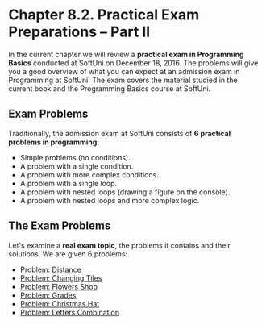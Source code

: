 # Chapter 8.2. Practical Exam Preparations – Part II

In the current chapter we will review a **practical exam in Programming Basics** conducted at SoftUni on December 18, 2016. The problems will give you a good overview of what you can expect at an admission exam in Programming at SoftUni. The exam covers the material studied in the current book and the Programming Basics course at SoftUni.

## Exam Problems

Traditionally, the admission exam at SoftUni consists of **6 practical problems in programming**:

* Simple problems \(no conditions\).
* A problem with a single condition.
* A problem with more complex conditions.
* A problem with a single loop.
* A problem with nested loops \(drawing a figure on the console\).
* A problem with nested loops and more complex logic.

## The Exam Problems

Let's examine a **real exam topic**, the problems it contains and their solutions. We are given 6 problems:

* [Problem: Distance](/Content/Chapter-8-2-exam-preparation-part-2/distance/distance.md)
* [Problem: Changing Tiles](/Content/Chapter-8-2-exam-preparation-part-2/change-tiles/change-tiles.md)
* [Problem: Flowers Shop](/Content/Chapter-8-2-exam-preparation-part-2/flowers/flowers.md)
* [Problem: Grades](/Content/Chapter-8-2-exam-preparation-part-2/grades/grades.md)
* [Problem: Christmas Hat](/Content/Chapter-8-2-exam-preparation-part-2/christmas-hat/christmas-hat.md)
* [Problem: Letters Combination](/Content/Chapter-8-2-exam-preparation-part-2/letters-combinations/letters-combinations.md)



